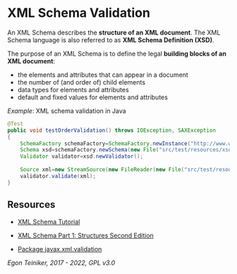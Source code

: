 # XML Schema Validation

An XML Schema describes the **structure of an XML document**.
The XML Schema language is also referred to as **XML Schema Definition (XSD)**.

The purpose of an XML Schema is to define the legal **building blocks of an XML document**:
* the elements and attributes that can appear in a document
* the number of (and order of) child elements
* data types for elements and attributes
* default and fixed values for elements and attributes

_Example_: XML schema validation in Java
```Java
@Test
public void testOrderValidation() throws IOException, SAXException
{
    SchemaFactory schemaFactory=SchemaFactory.newInstance("http://www.w3.org/2001/XMLSchema");
    Schema xsd=schemaFactory.newSchema(new File("src/test/resources/xsd","order.xsd"));
    Validator validator=xsd.newValidator();
    
    Source xml=new StreamSource(new FileReader(new File("src/test/resources/xml","order.xml")));
    validator.validate(xml);
}
```

## Resources

* [XML Schema Tutorial](https://www.w3schools.com/xml/schema_intro.asp)

* [XML Schema Part 1: Structures Second Edition](https://www.w3.org/TR/xmlschema-1/)

* [Package javax.xml.validation](https://docs.oracle.com/en/java/javase/11/docs/api/java.xml/javax/xml/validation/package-summary.html)

*Egon Teiniker, 2017 - 2022, GPL v3.0*